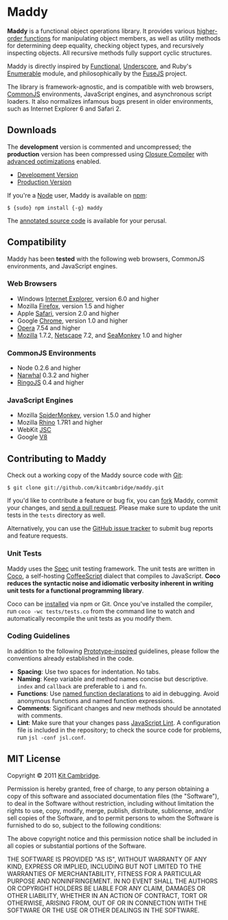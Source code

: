 Maddy
=====

**Maddy** is a functional object operations library. It provides various [higher-order functions](http://en.wikipedia.org/wiki/Higher-order_function) for manipulating object members, as well as utility methods for determining deep equality, checking object types, and recursively inspecting objects. All recursive methods fully support cyclic structures.

Maddy is directly inspired by [Functional](http://osteele.com/sources/javascript/functional/), [Underscore](http://documentcloud.github.com/underscore/), and Ruby's [Enumerable](http://www.ruby-doc.org/core/classes/Enumerable.html) module, and philosophically by the [FuseJS](http://fusejs.com/) project.

The library is framework-agnostic, and is compatible with web browsers, [CommonJS](http://www.commonjs.org/) environments, JavaScript engines, and asynchronous script loaders. It also normalizes infamous bugs present in older environments, such as Internet Explorer 6 and Safari 2.

## Downloads

The **development** version is commented and uncompressed; the **production** version has been compressed using [Closure Compiler](http://closure-compiler.appspot.com/home) with [advanced optimizations](http://code.google.com/closure/compiler/docs/api-tutorial3.html) enabled.

- [Development Version](http://kitcambridge.github.com/maddy/lib/maddy.js)
- [Production Version](http://kitcambridge.github.com/maddy/lib/maddy.min.js)

If you're a [Node](http://nodejs.org/) user, Maddy is available on [npm](http://npmjs.org/):

    $ {sudo} npm install {-g} maddy

The [annotated source code](http://kitcambridge.github.com/maddy/docs/index.html) is available for your perusal.

## Compatibility

Maddy has been **tested** with the following web browsers, CommonJS environments, and JavaScript engines.

### Web Browsers

- Windows [Internet Explorer](http://www.microsoft.com/windows/internet-explorer), version 6.0 and higher
- Mozilla [Firefox](http://www.mozilla.com/firefox), version 1.5 and higher
- Apple [Safari](http://www.apple.com/safari), version 2.0 and higher
- Google [Chrome](http://www.google.com/chrome), version 1.0 and higher
- [Opera](http://www.opera.com) 7.54 and higher
- [Mozilla](http://www.mozilla.org/projects/browsers.html) 1.7.2, [Netscape](http://browser.netscape.com/releases) 7.2, and [SeaMonkey](http://www.seamonkey-project.org/) 1.0 and higher

### CommonJS Environments

- Node 0.2.6 and higher
- [Narwhal](http://narwhaljs.org/) 0.3.2 and higher
- [RingoJS](http://ringojs.org/) 0.4 and higher

### JavaScript Engines

- Mozilla [SpiderMonkey](http://www.mozilla.org/js/spidermonkey), version 1.5.0 and higher
- Mozilla [Rhino](http://www.mozilla.org/rhino) 1.7R1 and higher
- WebKit [JSC](https://trac.webkit.org/wiki/JSC)
- Google [V8](http://code.google.com/p/v8)

## Contributing to Maddy

Check out a working copy of the Maddy source code with [Git](http://git-scm.com/):

    $ git clone git://github.com/kitcambridge/maddy.git

If you'd like to contribute a feature or bug fix, you can [fork](http://help.github.com/forking/) Maddy, commit your changes, and [send a pull request](http://help.github.com/pull-requests/). Please make sure to update the unit tests in the `tests` directory as well.

Alternatively, you can use the [GitHub issue tracker](http://github.com/kitcambridge/maddy/issues) to submit bug reports and feature requests.

### Unit Tests

Maddy uses the [Spec](http://github.com/kitcambridge/spec) unit testing framework. The unit tests are written in [Coco](http://satyr.github.com/coco/), a self-hosting [CoffeeScript](http://coffeescript.org/) dialect that compiles to JavaScript. **Coco reduces the syntactic noise and idiomatic verbosity inherent in writing unit tests for a functional programming library**.

Coco can be [installed](http://github.com/satyr/coco#readme) via npm or Git. Once you've installed the compiler, run `coco -wc tests/tests.co` from the command line to watch and automatically recompile the unit tests as you modify them.

### Coding Guidelines

In addition to the following [Prototype-inspired](http://prototypejs.org/contribute) guidelines, please follow the conventions already established in the code.

- **Spacing**: Use two spaces for indentation. No tabs.
- **Naming**: Keep variable and method names concise but descriptive. `index` and `callback` are preferable to `i` and `fn`.
- **Functions**: Use [named function declarations](http://kangax.github.com/nfe/) to aid in debugging. Avoid anonymous functions and named function expressions.
- **Comments**: Significant changes and new methods should be annotated with comments.
- **Lint**: Make sure that your changes pass [JavaScript Lint](http://javascriptlint.com/). A configuration file is included in the repository; to check the source code for problems, run `jsl -conf jsl.conf`.

## MIT License

Copyright &copy; 2011 [Kit Cambridge](http://kitcambridge.github.com/).

Permission is hereby granted, free of charge, to any person obtaining a copy of this software and associated documentation files (the "Software"), to deal in the Software without restriction, including without limitation the rights to use, copy, modify, merge, publish, distribute, sublicense, and/or sell copies of the Software, and to permit persons to whom the Software is furnished to do so, subject to the following conditions:

The above copyright notice and this permission notice shall be included in all copies or substantial portions of the Software.

THE SOFTWARE IS PROVIDED "AS IS", WITHOUT WARRANTY OF ANY KIND, EXPRESS OR IMPLIED, INCLUDING BUT NOT LIMITED TO THE WARRANTIES OF MERCHANTABILITY, FITNESS FOR A PARTICULAR PURPOSE AND NONINFRINGEMENT. IN NO EVENT SHALL THE AUTHORS OR COPYRIGHT HOLDERS BE LIABLE FOR ANY CLAIM, DAMAGES OR OTHER LIABILITY, WHETHER IN AN ACTION OF CONTRACT, TORT OR OTHERWISE, ARISING FROM, OUT OF OR IN CONNECTION WITH THE SOFTWARE OR THE USE OR OTHER DEALINGS IN THE SOFTWARE.